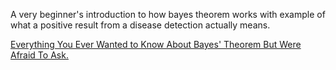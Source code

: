 A very beginner's introduction to how bayes theorem works with example of what a positive result from a disease detection actually means.

[Everything You Ever Wanted to Know About Bayes' Theorem But Were Afraid To Ask.]( https://www.youtube.com/watch?v=BcvLAw-JRss)
